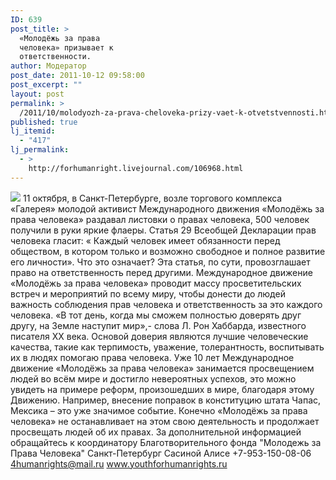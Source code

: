 ```yaml
---
ID: 639
post_title: >
  «Молодёжь за права
  человека» призывает к
  ответственности.
author: Модератор
post_date: 2011-10-12 09:58:00
post_excerpt: ""
layout: post
permalink: >
  /2011/10/molodyozh-za-prava-cheloveka-prizy-vaet-k-otvetstvennosti.html
published: true
lj_itemid:
  - "417"
lj_permalink:
  - >
    http://forhumanright.livejournal.com/106968.html
---
```

<img src="http://cs5338.vk.com/u132145096/132409092/x_5b26039f.jpg" /> 11 октября, в Санкт-Петербурге, возле торгового комплекса «Галерея» молодой активист Международного движения «Молодёжь за права человека» раздавал листовки о правах человека, 500 человек получили в руки яркие флаеры. 
Статья 29 Всеобщей Декларации прав человека гласит: « Каждый человек имеет обязанности перед обществом, в котором только и возможно свободное и полное развитие его личности». Что это означает? Эта статья, по сути, провозглашает право на ответственность перед другими. Международное движение «Молодёжь за права человека» проводит массу просветительских встреч и мероприятий по всему миру, чтобы донести до людей важность соблюдения прав человека и ответственность за это каждого человека. «В тот день, когда мы сможем полностью доверять друг другу, на Земле наступит мир»,-  слова Л. Рон Хаббарда, известного писателя ХХ века. Основой доверия являются лучшие человеческие качества, такие как терпимость, уважение, толерантность, воспитывать их в людях помогаю права человека.
Уже 10 лет Международное движение «Молодёжь за права человека» занимается просвещением людей во всём мире и достигло невероятных успехов, это можно увидеть на примере реформ, произошедших в мире, благодаря этому Движению. Например, внесение поправок в конституцию штата Чапас, Мексика – это уже значимое событие. Конечно «Молодёжь за права человека» не останавливает на этом свою деятельность и продолжает просвещать людей об их правах.
За дополнительной информацией обращайтесь к координатору
Благотворительного фонда
"Молодежь за Права Человека" Санкт-Петербург 
Сасиной Алисе 
+7-953-150-08-06 
4humanrights@mail.ru
www.youthforhumanrights.ru